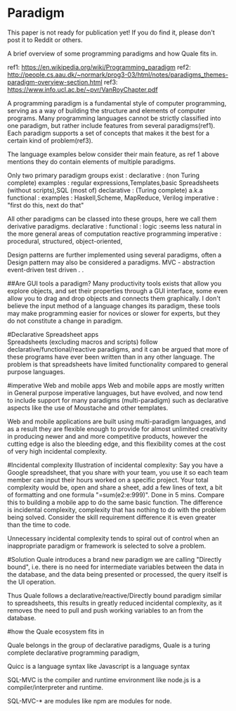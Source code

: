 # Paradigm 

This paper is not ready for publication yet! If you do find it, please don't post it to Reddit or others.

A brief overview of some programming paradigms and how Quale fits in.

ref1: https://en.wikipedia.org/wiki/Programming_paradigm
ref2: http://people.cs.aau.dk/~normark/prog3-03/html/notes/paradigms_themes-paradigm-overview-section.html
ref3: https://www.info.ucl.ac.be/~pvr/VanRoyChapter.pdf

A programming paradigm is a fundamental style of computer programming, serving as a way of building the structure and elements of computer programs. 
Many programming languages cannot be strictly classified into one paradigm, but rather include features from several paradigms(ref1).
Each paradigm supports a set of concepts that makes it the best for a certain kind of problem(ref3). 

The language examples below consider their main feature, as ref 1 above mentions they do contain elements of multiple paradigms.

Only two primary paradigm groups exist : 
	declarative : (non Turing complete) examples : regular expressions,Templates,basic Spreadsheets (without scripts),SQL (most of)	
	declarative : (Turing complete) a.k.a functional  : examples :  Haskell,Scheme, MapReduce, Verilog
	imperative  : "first do this, next do that"
	
All other paradigms can be classed into these groups, here we call them derivative paradigms.
	declarative :
		functional : 
		logic 	:seems less natural in the more general areas of computation
		reactive programming
	imperative : 
		procedural,
		structured,
		object-oriented,
		
	

Design patterns are further implemented using several paradigms, often a Design pattern may also be considered a  paradigms.
		MVC  - abstraction
		event-driven 
		test driven
		.
		.

##Are GUI tools a paradigm?
Many productivity tools exists that allow you explore objects, and set their properties through a GUI  interface,
some even allow you to drag and drop objects and connects them graphically. I don't believe the input method of a language
changes its paradigm, these tools may make programming easier for novices or slower for experts, but they do not constitute a
change in paradigm.

	
#Declarative Spreadsheet apps	
Spreadsheets (excluding macros and scripts)  follow declarative/functional/reactive paradigms, and it can be argued that
more of these programs have ever been written than in any other language. The problem is that spreadsheets have limited
functionality compared to general purpose languages. 

#imperative Web and mobile apps
Web and mobile apps	are mostly written in General purpose imperative languages, but have evolved, and now tend to include support 
for many paradigms (multi-paradigm) such as declarative aspects like the use of Moustache and other templates.

Web and mobile applications are built using multi-paradigm languages, and as a result they are flexible enough to provide 
for almost unlimited creativity in producing newer and and more competitive products, 
however the cutting edge is also the bleeding edge, and this flexibility comes at the cost of very high incidental complexity.

#Incidental complexity
Illustration of incidental complexity: Say you have a Google spreadsheet, that you share with your team, you use it
so each team member can input their hours worked on a specific project. Your total complexity would be, open and share a sheet,
add a few lines of text, a bit of formatting and one formula "=sum(e2:e:999)". Done in 5 mins.
Compare this to building a mobile app to do the same basic function. The difference is incidental complexity, 
complexity that has nothing to do with the problem being solved. Consider the skill requirement difference it is even greater 
than the time to code.

Unnecessary incidental complexity tends to spiral out of control when an inappropriate paradigm or framework is selected to solve a problem.


#Solution
Quale introduces a brand new paradigm we are calling  "Directly bound", i.e. there is no need for intermediate variables 
between the data in the database, and the data being presented or processed, the query itself is the UI operation.


Thus Quale follows a declarative/reactive/Directly bound paradigm similar to spreadsheets, this results in greatly reduced incidental complexity,
as it removes the need to pull and push working variables to an from the database.


#how the Quale ecosystem fits in

Quale belongs in the group of declarative paradigms,
Quale is a turing complete declarative programming paradigm, 

Quicc is a language syntax like Javascript is a language syntax

SQL-MVC is the compiler and runtime environment like node.js is a compiler/interpreter and runtime.

SQL-MVC-* are modules like npm are  modules for node.



